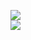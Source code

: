 [![](https://img.shields.io/badge/Made%20With-Github%20Spray-lightgrey.svg?style=for-the-badge&logo=github)](https://github.com/Annihil/github-spray#30951)  
[![](https://i.imgur.com/2DrTn0Z.gif)](https://github.com/Annihil/github-spray)